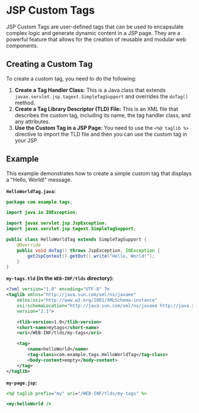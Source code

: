 # JSP Custom Tags

JSP Custom Tags are user-defined tags that can be used to encapsulate complex logic and generate dynamic content in a JSP page. They are a powerful feature that allows for the creation of reusable and modular web components.

## Creating a Custom Tag

To create a custom tag, you need to do the following:

1.  **Create a Tag Handler Class:** This is a Java class that extends `javax.servlet.jsp.tagext.SimpleTagSupport` and overrides the `doTag()` method.
2.  **Create a Tag Library Descriptor (TLD) File:** This is an XML file that describes the custom tag, including its name, the tag handler class, and any attributes.
3.  **Use the Custom Tag in a JSP Page:** You need to use the `<%@ taglib %>` directive to import the TLD file and then you can use the custom tag in your JSP.

## Example

This example demonstrates how to create a simple custom tag that displays a "Hello, World!" message.

**`HelloWorldTag.java`:**

```java
package com.example.tags;

import java.io.IOException;

import javax.servlet.jsp.JspException;
import javax.servlet.jsp.tagext.SimpleTagSupport;

public class HelloWorldTag extends SimpleTagSupport {
    @Override
    public void doTag() throws JspException, IOException {
        getJspContext().getOut().write("Hello, World!");
    }
}
```

**`my-tags.tld` (in the `WEB-INF/tlds` directory):**

```xml
<?xml version="1.0" encoding="UTF-8" ?>
<taglib xmlns="http://java.sun.com/xml/ns/javaee"
    xmlns:xsi="http://www.w3.org/2001/XMLSchema-instance"
    xsi:schemaLocation="http://java.sun.com/xml/ns/javaee http://java.sun.com/xml/ns/javaee/web-jsptaglibrary_2_1.xsd"
    version="2.1">

    <tlib-version>1.0</tlib-version>
    <short-name>mytags</short-name>
    <uri>/WEB-INF/tlds/my-tags</uri>

    <tag>
        <name>helloWorld</name>
        <tag-class>com.example.tags.HelloWorldTag</tag-class>
        <body-content>empty</body-content>
    </tag>
</taglib>
```

**`my-page.jsp`:**

```jsp
<%@ taglib prefix="my" uri="/WEB-INF/tlds/my-tags" %>

<my:helloWorld />
```
